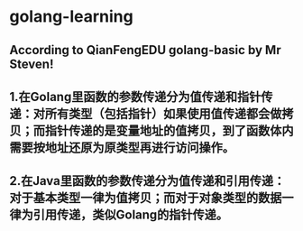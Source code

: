 # golang-learning
## According to QianFengEDU golang-basic by Mr Steven!
## 1.在Golang里函数的参数传递分为值传递和指针传递：对所有类型（包括指针）如果使用值传递都会做拷贝；而指针传递的是变量地址的值拷贝，到了函数体内需要按地址还原为原类型再进行访问操作。
## 2.在Java里函数的参数传递分为值传递和引用传递：对于基本类型一律为值拷贝；而对于对象类型的数据一律为引用传递，类似Golang的指针传递。

